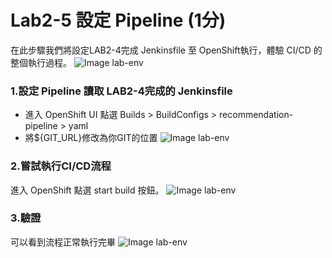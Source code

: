 # Lab2-5 設定 Pipeline (1分)
在此步驟我們將設定LAB2-4完成 Jenkinsfile 至 OpenShift執行，體驗 CI/CD 的整個執行過程。
![Image lab-env](https://raw.githubusercontent.com/j3ffk3/nccu-lab-2020/main/imgs/build-success.PNG)

### 1.設定 Pipeline 讀取 LAB2-4完成的 Jenkinsfile
- 進入 OpenShift UI 點選 Builds > BuildConfigs > recommendation-pipeline > yaml
- 將${GIT_URL}修改為你GIT的位置
![Image lab-env](https://raw.githubusercontent.com/j3ffk3/nccu-lab-2020/main/imgs/lab2-5-1.PNG)

### 2.嘗試執行CI/CD流程
進入 OpenShift 點選 start build 按鈕。
![Image lab-env](https://raw.githubusercontent.com/j3ffk3/nccu-lab-2020/main/imgs/lab2-start-build.PNG)

### 3.驗證
可以看到流程正常執行完畢
![Image lab-env](https://raw.githubusercontent.com/j3ffk3/nccu-lab-2020/main/imgs/build-success.PNG)
